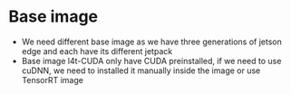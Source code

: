 # Base image

- We need different base image as we have three generations of jetson edge and each have its different jetpack
- Base image l4t-CUDA only have CUDA preinstalled, if we need to use cuDNN, we need to installed it manually inside the image or use TensorRT image
